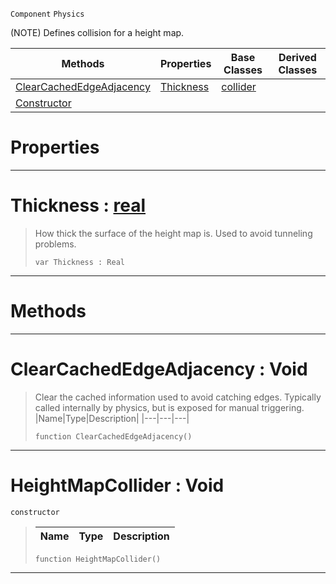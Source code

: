  `Component` `Physics`



(NOTE) Defines collision for a height map.

|Methods|Properties|Base Classes|Derived Classes|
|---|---|---|---|
|[ ClearCachedEdgeAdjacency](https://github.com/zeroengineteam/ZeroDocs/blob/master/code_reference/class_reference/heightmapcollider.markdown#clearcachededgeadjacency)|[ Thickness](https://github.com/zeroengineteam/ZeroDocs/blob/master/code_reference/class_reference/heightmapcollider.markdown#thickness-zero-engine-do)|[collider](https://github.com/zeroengineteam/ZeroDocs/blob/master/code_reference/class_reference/collider.markdown)| |
|[ Constructor](https://github.com/zeroengineteam/ZeroDocs/blob/master/code_reference/class_reference/heightmapcollider.markdown#heightmapcollider-void)| | | |


 #  Properties


---  
 #  Thickness : [real](https://github.com/zeroengineteam/ZeroDocs/blob/master/code_reference/nada_base_types/real.markdown)

> How thick the surface of the height map is. Used to avoid tunneling problems.
> ``` lang=cpp, name=Nada
> var Thickness : Real


---  
 #  Methods


---  
 #  ClearCachedEdgeAdjacency : Void

> Clear the cached information used to avoid catching edges. Typically called internally by physics, but is exposed for manual triggering.
> |Name|Type|Description|
> |---|---|---|
> ``` lang=cpp, name=Nada
> function ClearCachedEdgeAdjacency()
> ``` 


---  
 #  HeightMapCollider : Void

 `constructor`

> 
> |Name|Type|Description|
> |---|---|---|
> ``` lang=cpp, name=Nada
> function HeightMapCollider()
> ``` 


---  
 

 